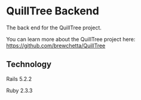 # QuillTree Backend

The back end for the QuillTree project.

You can learn more about the QuillTree project here: https://github.com/brewchetta/QuillTree

## Technology

Rails 5.2.2

Ruby 2.3.3
